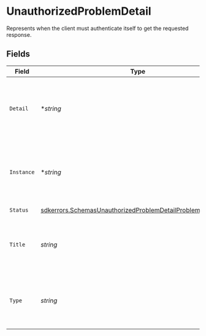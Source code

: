 # UnauthorizedProblemDetail

Represents when the client must authenticate itself to get the requested response.


## Fields

| Field                                                                                                                                                 | Type                                                                                                                                                  | Required                                                                                                                                              | Description                                                                                                                                           |
| ----------------------------------------------------------------------------------------------------------------------------------------------------- | ----------------------------------------------------------------------------------------------------------------------------------------------------- | ----------------------------------------------------------------------------------------------------------------------------------------------------- | ----------------------------------------------------------------------------------------------------------------------------------------------------- |
| `Detail`                                                                                                                                              | **string*                                                                                                                                             | :heavy_minus_sign:                                                                                                                                    | A human-readable explanation specific to this occurrence of the problem.                                                                              |
| `Instance`                                                                                                                                            | **string*                                                                                                                                             | :heavy_minus_sign:                                                                                                                                    | A URI reference that identifies the specific occurrence of the problem.                                                                               |
| `Status`                                                                                                                                              | [sdkerrors.SchemasUnauthorizedProblemDetailProblemDetailStatus](../../../pkg/models/sdkerrors/schemasunauthorizedproblemdetailproblemdetailstatus.md) | :heavy_check_mark:                                                                                                                                    | N/A                                                                                                                                                   |
| `Title`                                                                                                                                               | *string*                                                                                                                                              | :heavy_check_mark:                                                                                                                                    | A short, human-readable summary of the problem type.                                                                                                  |
| `Type`                                                                                                                                                | *string*                                                                                                                                              | :heavy_check_mark:                                                                                                                                    | A URI reference that identifies the problem type.                                                                                                     |